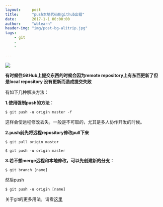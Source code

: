 ```yaml
---
layout:     post
title:      "push本地代码到github出错"
date:       2017-1-1 00:00:00
author:     "wblearn"
header-img: "img/post-bg-alitrip.jpg"
tags:
    - git
    - 
    - 

---
```


![](http://img.blog.csdn.net/20170101121417088?watermark/2/text/aHR0cDovL2Jsb2cuY3Nkbi5uZXQvd3VkYWxhbmdfZ2Q=/font/5a6L5L2T/fontsize/400/fill/I0JBQkFCMA==/dissolve/70/gravity/SouthEast)

**有时候往GitHub上提交东西的时候会因为remote repository上有东西更新了但是local repository 没有更新而造成提交失败**


有如下几种解决方法：

**1.使用强制push的方法：**

```
$ git push -u origin master -f 
```

这样会使远程修改丢失，一般是不可取的，尤其是多人协作开发的时候。

**2.push前先将远程repository修改pull下来**

```
$ git pull origin master
```

```
$ git push -u origin master
```

**3.若不想merge远程和本地修改，可以先创建新的分支：**

```
$ git branch [name]
```

然后push

```
$ git push -u origin [name]
```

关于git的更多用法，请看[这里](http://www.ruanyifeng.com/blog/2014/06/git_remote.html)